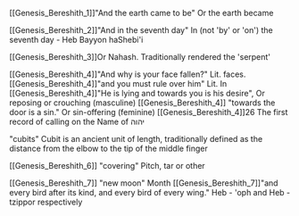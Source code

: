  [[Genesis_Bereshith_1]]"And the earth came to be" Or the earth became

[[Genesis_Bereshith_2]]"And in the seventh day" In (not 'by' or 'on') the seventh day - Heb Bayyon haShebi'i


[[Genesis_Bereshith_3]]Or Nahash. Traditionally rendered the 'serpent'


[[Genesis_Bereshith_4]]"And why is your face fallen?" Lit. faces.
[[Genesis_Bereshith_4]]"and you must rule over him" Lit. In
[[Genesis_Bereshith_4]]"He is lying and towards you is his desire", Or reposing or crouching (masculine)
[[Genesis_Bereshith_4]] "towards the door is a sin." Or sin-offering (feminine)
[[Genesis_Bereshith_4]]26 The first record of calling on the Name of יהוה

 "cubits" Cubit is an ancient unit of length, traditionally defined as the distance from the elbow to the tip of the middle finger

[[Genesis_Bereshith_6]] "covering" Pitch, tar or other


[[Genesis_Bereshith_7]] "new moon" Month
[[Genesis_Bereshith_7]]"and every bird after its kind, and every bird of every wing." Heb - 'oph and Heb -tzippor respectively
